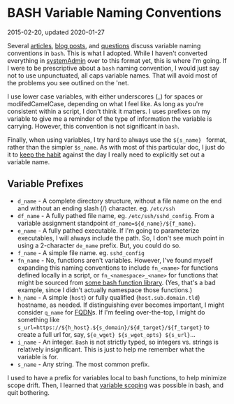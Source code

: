 # BASH Variable Naming Conventions
2015-02-20, updated 2020-01-27

<!-- ----1----5----2----5----3----5----4----5----5----5----6----5----7----5- -->
Several [articles][1], [blog posts][2], and [questions][3] discuss
variable naming conventions in `bash`. This is what I adopted. While I
haven't converted everything in [systemAdmin][] over to this format yet,
this is where I'm going. If I were to be prescriptive about a `bash`
naming convention, I would just say not to use unpunctuated, all caps
variable names. That will avoid most of the problems you see outlined on
the 'net.

I use lower case variables, with either underscores (_) for spaces or
modifedCamelCase, depending on what I feel like. As long as you're
consistent within a script, I don't think it matters. I uses prefixes on
my variable to give me a reminder of the type of information the
variable is carrying. However, this convention is not significant in
`bash`.

Finally, when using variables, I try hard to always use the `${s_name}
` format, rather than the simpler `$s_name`. As with most of this
particular doc, I just do it to [keep the habit][4] against the day I
really need to explicitly set out a variable name.

## Variable Prefixes
<!-- ----1----5----2----5----3----5----4----5----5----5----6----5----7----5- -->

- `d_name` - A complete directory structure, without a file name on the
end and without an ending slash (/) character. eg. `/etc/ssh`
- `df_name` - A fully pathed file name, eg. `/etc/ssh/sshd_config`. From
a variable assignment standpoint `df_name=${d_name}/${f_name}`.
- `e_name` - A fully pathed executable. If I'm going to parameterize
executables, I will always include the path. So, I don't see much point
in using a 2-character `de_name` prefix. But, you could do so.
- `f_name` - A simple file name. eg. `sshd_config`
- `fn_name` - No, functions aren't variables. However, I've found myself
expanding this naming conventions to include `fn_<name>` for functions
defined locally in a script, or `fn_<namespace>_<name>` for functions
that might be sourced from [some bash function library][20200127a].
(Yes, that's a bad example, since I didn't actually namespace those
functions.)
- `h_name` - A simple (`host`) or fully qualified
(`host.sub.domain.tld`) hostname, as needed. If distinguishing ever
becomes important, I might consider `q_name` for [FQDN][]s. If I'm feeling
over-the-top, I might do something like
`s_url=https://${h_host}.${s_domain}/${d_target}/${f_target}` to create a
full url for, say, `${e_wget} ${s_wget_opts} ${s_url}`...
- `i_name` - An integer. `Bash` is not strictly typed, so integers vs.
strings is relatively insignificant. This is just to help me remember what
the variable is for.
- `s_name` - Any string. The most common prefix.

I used to have a prefix for variables local to bash functions, to help minimize scope drift. Then, I learned that [variable scoping][20200127b] was possible in bash, and quit bothering.


[1]: http://wiki.bash-hackers.org/scripting/style
[2]: http://bashshell.net/shell-scripts/using-case-in-variables-in-bash-shell-scripts/
[3]: http://stackoverflow.com/questions/673055/correct-bash-and-shell-script-variable-capitalization
[systemAdmin]: https://github.com/dafydd2277/systemAdmin
[4]: http://stackoverflow.com/questions/8748831/bash-why-do-we-need-curly-braces-in-variables
[FQDN]: https://kb.iu.edu/d/aiuv
[20200127a]: https://github.com/dafydd2277/systemAdmin/blob/master/scripting/functions
[20200127b]: https://www.tldp.org/LDP/abs/html/localvar.html

